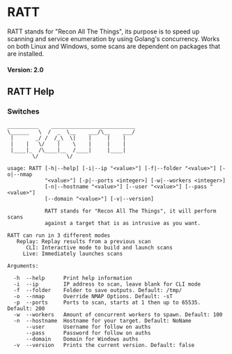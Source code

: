 # RATT

RATT stands for "Recon All The Things", its purpose is to speed up scanning and service enumeration by using Golang's concurrency.  Works on both Linux and Windows, some scans are dependent on packages that are installed.

#### Version: 2.0

## RATT Help

### Switches

```
__________    ___________________________
\______   \  /  _  \__    ___/\__    ___/
 |       _/ /  /_\  \|    |     |    |   
 |    |   \/    |    \    |     |    |   
 |____|_  /\____|__  /____|     |____|   
        \/         \/

usage: RATT [-h|--help] [-i|--ip "<value>"] [-f|--folder "<value>"] [-o|--nmap
            "<value>"] [-p|--ports <integer>] [-w|--workers <integer>]        
            [-n|--hostname "<value>"] [--user "<value>"] [--pass "<value>"]   
            [--domain "<value>"] [-v|--version]

            RATT stands for "Recon All The Things", it will perform scans     
            against a target that is as intrusive as you want.

RATT can run in 3 different modes
   Replay: Replay results from a previous scan
      CLI: Interactive mode to build and launch scans
     Live: Immediately launches scans

Arguments:

  -h  --help      Print help information
  -i  --ip        IP address to scan, leave blank for CLI mode
  -f  --folder    Folder to save outputs. Default: /tmp/
  -o  --nmap      Override NMAP Options. Default: -sT
  -p  --ports     Ports to scan, starts at 1 then up to 65535. Default: 200
  -w  --workers   Amount of concurrent workers to spawn. Default: 100
  -n  --hostname  Hostname for your target. Default: NoName
      --user      Username for follow on auths
      --pass      Password for follow on auths
      --domain    Domain for Windows auths
  -v  --version   Prints the current version. Default: false
  ```
  